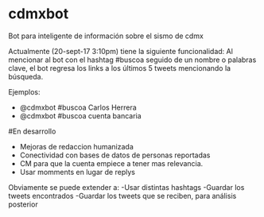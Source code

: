 # cdmxbot
Bot para inteligente de información sobre el sismo de cdmx

Actualmente (20-sept-17 3:10pm) tiene la siguiente funcionalidad:
Al mencionar al bot con el hashtag #buscoa seguido de un nombre o palabras clave, el bot regresa los links a los últimos 5 tweets mencionando la búsqueda.

Ejemplos:
- @cdmxbot #buscoa Carlos Herrera
- @cdmxbot #buscoa cuenta bancaria 

#En desarrollo
- Mejoras de redaccion humanizada
- Conectividad con bases de datos de personas reportadas
- CM para que la cuenta empiece a tener mas relevancia.
- Usar momments en lugar de replys

Obviamente se puede extender a:
-Usar distintas hashtags
-Guardar los tweets encontrados
-Guardar los tweets que se reciben, para análisis posterior
